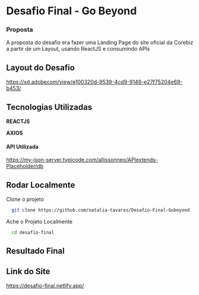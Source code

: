 # Desafio Final - Go Beyond 

### Proposta
A proposta do desafio era fazer uma Landing Page do site oficial da Corebiz a partir de um  Layout, usando ReactJS e consumindo APIs 


## Layout do Desafio
https://xd.adobecom/view/e100320d-9539-4cd9-9146-e27f75204e69-b453/

## Tecnologias Utilizadas

**REACTJS**

**AXIOS**

#### API Utilizada

https://my-json-server.typicode.com/allissonneo/APIextends-Placeholder/db

## Rodar Localmente

Clone o projeto

```bash
  git clone https://github.com/natalia-tavares/Desafio-Final-Gobeyond
```

Ache o Projeto Localmente

```bash
  cd desafio-final
```



  ## Resultado Final
#### 
## Link do Site
https://desafio-final.netlify.app/
